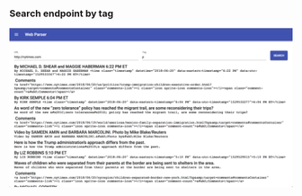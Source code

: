 ### Search endpoint by tag

![Screenshot](https://raw.githubusercontent.com/bigappleinsider/cbfront/master/docs/screenshot.png)
